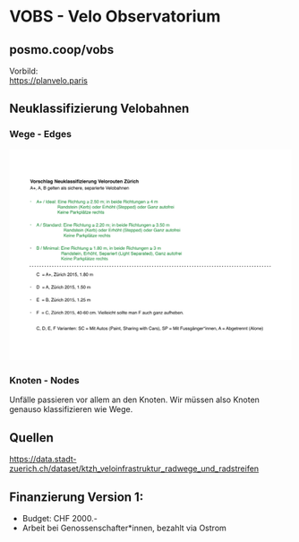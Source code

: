 # VOBS - Velo Observatorium

## posmo.coop/vobs

Vorbild:    
https://planvelo.paris

## Neuklassifizierung Velobahnen

### Wege - Edges

![Neuklassifizierung Velowege](https://github.com/posmocoop/spatial_future/blob/master/neuklassifizierung_velo_wege.png?raw=true)


### Knoten - Nodes
Unfälle passieren vor allem an den Knoten. Wir müssen also Knoten genauso klassifizieren wie Wege.



## Quellen
https://data.stadt-zuerich.ch/dataset/ktzh_veloinfrastruktur_radwege_und_radstreifen


## Finanzierung Version 1:
- Budget: CHF 2000.- 
- Arbeit bei Genossenschafter\*innen, bezahlt via Ostrom
